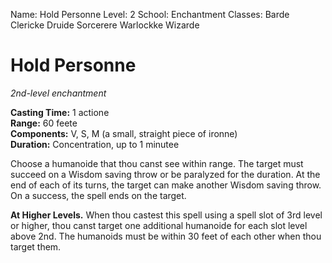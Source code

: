 Name: Hold Personne
Level: 2
School: Enchantment
Classes: Barde
         Clericke
         Druide
         Sorcerere
         Warlockke
         Wizarde

# Hold Personne 
_2nd-level enchantment_ 

**Casting Time:** 1 actione    
**Range:** 60 feete    
**Components:** V, S, M (a small, straight piece of ironne)    
**Duration:** Concentration, up to 1 minutee 

Choose a humanoide that thou canst see within range. The target must succeed on a Wisdom saving throw or be paralyzed for the duration. At the end of each of its turns, the target can make another Wisdom saving throw. On a success, the spell ends on the target. 

**At Higher Levels.** When thou castest this spell using a spell slot of 3rd level or higher, thou canst target one additional humanoide for each slot level above 2nd. The humanoids must be within 30 feet of each other when thou target them.